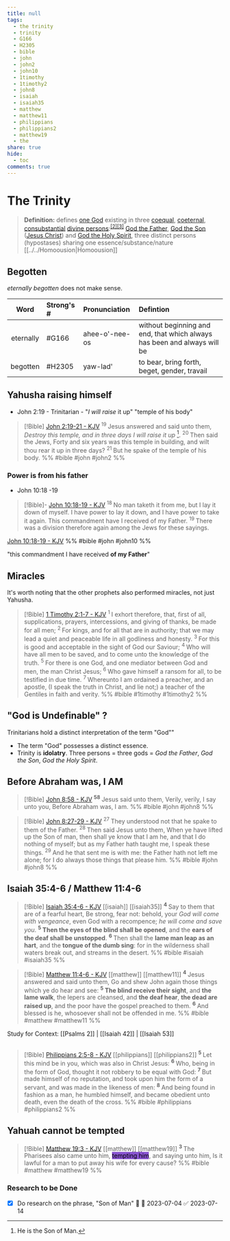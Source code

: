 ```yaml
---
title: null
tags:
  - the trinity
  - trinity
  - G166
  - H2305
  - bible
  - john
  - john2
  - john10
  - 1timothy
  - 1timothy2
  - john8
  - isaiah
  - isaiah35
  - matthew
  - matthew11
  - philippians
  - philippians2
  - matthew19
  - the
share: true
hide:
  - toc
comments: true
---
```


# The Trinity



> **Definition:** defines [one God](https://en.wikipedia.org/wiki/Monotheism "Monotheism") existing in three [coequal](https://en.wiktionary.org/wiki/coequal "wikt:coequal"), [coeternal](https://en.wiktionary.org/wiki/coeternal "wikt:coeternal"), [consubstantial](https://en.wikipedia.org/wiki/Consubstantiality "Consubstantiality") [divine persons](https://en.wikipedia.org/wiki/Prosopon "Prosopon"):<sup id="cite_ref-FOOTNOTEDaley2009323–350_2-0" class="reference"><a href="https://en.wikipedia.org/wiki/Trinity#cite_note-FOOTNOTEDaley2009323–350-2">[2]</a></sup><sup id="cite_ref-FOOTNOTERamelli2012_3-0" class="reference"><a href="https://en.wikipedia.org/wiki/Trinity#cite_note-FOOTNOTERamelli2012-3">[3]</a></sup> [God the Father](https://en.wikipedia.org/wiki/God_the_Father_(Christianity) "God the Father (Christianity)"), [God the Son](https://en.wikipedia.org/wiki/God_the_Son "God the Son") ([Jesus Christ](https://en.wikipedia.org/wiki/Jesus_in_Christianity "Jesus in Christianity")) and [God the Holy Spirit](https://en.wikipedia.org/wiki/Holy_Spirit_in_Christianity "Holy Spirit in Christianity"), three distinct persons (hypostases) sharing one essence/substance/nature [[../../Homoousion|Homoousion]]

## Begotten 

*eternally begotten* does not make sense.

| Word      | Strong's # | Pronunciation  | Defintion                                                                |
|:---------:|:-----------------|:---------------|:-------------------------------------------------------------------------|
| eternally | #G166      | ahee-o'-nee-os | without beginning and end, that which always has been and always will be |
| begotten  | #H2305     | yaw-lad'       | to bear, bring forth, beget, gender, travail                             |  




## Yahusha raising himself

- John 2:19 - Trinitarian - "*I will raise* it up" "temple of his body"

> [!Bible] [John 2:19-21 - KJV](https://bible-api.com/john+2:19-21?translation=kjv) 
>  <sup> 19 </sup>Jesus answered and said unto them, *Destroy this temple, and in three days I will raise it up* [^1]. <sup> 20 </sup>Then said the Jews, Forty and six years was this temple in building, and wilt thou rear it up in three days? <sup> 21 </sup>But he spake of the temple of his body.
> %% #bible #john #john2 %%

[^1]: He is the Son of Man.

### Power is from his father

- John 10:18 -19

> [!Bible]- [John 10:18-19 - KJV](https://bible-api.com/john+10:18-19?translation=kjv)
>  <sup> 18 </sup>No man taketh it from me, but I lay it down of myself. I have power to lay it down, and I have power to take it again. This commandment have I received of my Father. <sup> 19 </sup>There was a division therefore again among the Jews for these sayings.
> 
  [John 10:18-19 - KJV](https://bible-api.com/john+10:18-19?translation=kjv) %% #bible #john #john10 %%

"this commandment I have received **of my Father**"


## Miracles

It's worth noting that the other prophets also performed miracles, not just Yahusha.

> [!Bible] [1 Timothy 2:1-7 - KJV](https://bible-api.com/1timothy+2:1-7?translation=kjv) 
<sup> 1 </sup>I exhort therefore, that, first of all, supplications, prayers, intercessions, and giving of thanks, be made for all men; <sup> 2 </sup>For kings, and for all that are in authority; that we may lead a quiet and peaceable life in all godliness and honesty. <sup> 3 </sup>For this is good and acceptable in the sight of God our Saviour; <sup> 4 </sup>Who will have all men to be saved, and to come unto the knowledge of the truth. <sup> 5 </sup>For there is one God, and one mediator between God and men, the man Christ Jesus; <sup> 6 </sup>Who gave himself a ransom for all, to be testified in due time. <sup> 7 </sup>Whereunto I am ordained a preacher, and an apostle, (I speak the truth in Christ, and lie not;) a teacher of the Gentiles in faith and verity.
>  %% #bible #1timothy #1timothy2 %%

## "God is Undefinable" ?

Trinitarians hold a distinct interpretation of the term "God""

- The term "God" possesses a distinct essence.
-  Trinity is **idolatry**. Three persons = three gods = *God the Father*, *God the Son*, *God the Holy Spirit*.


## Before Abraham was, I AM

> [!Bible] [John 8:58 - KJV](https://bible-api.com/john+8:58?translation=kjv)
>  <sup> **58** </sup>Jesus said unto them, Verily, verily, I say unto you, Before Abraham was, I am.
 %% #bible #john #john8 %%

> [!Bible] [John 8:27-29 - KJV](https://bible-api.com/john+8:27-29?translation=kjv) 
>  <sup> 27 </sup>They understood not that he spake to them of the Father. <sup> 28 </sup>Then said Jesus unto them, When ye have lifted up the Son of man, then shall ye know that I am he, and that I do nothing of myself; but as my Father hath taught me, I speak these things. <sup> 29 </sup>And he that sent me is with me: the Father hath not left me alone; for I do always those things that please him.
> %% #bible #john #john8 %%


## Isaiah 35:4-6 / Matthew 11:4-6

> [!Bible] [Isaiah 35:4-6 - KJV](https://bible-api.com/isa+35:4-6?translation=kjv) [[isaiah]] [[isaiah35]]
>  <sup> **4** </sup>Say to them that are of a fearful heart, Be strong, fear not: behold, your *God will come with vengeance*, even God with a recompence; *he will come and save you*. <sup> **5** </sup>**Then the eyes of the blind shall be opened**, and the **ears of the deaf shall be unstopped**. <sup> **6** </sup>Then shall the **lame man leap as an hart**, and the **tongue of the dumb sing**: for in the wilderness shall waters break out, and streams in the desert.
 %% #bible #isaiah #isaiah35 %%


> [!Bible] [Matthew 11:4-6 - KJV](https://bible-api.com/matt+11:4-6?translation=kjv) [[matthew]] [[matthew11]]
>  <sup> **4** </sup>Jesus answered and said unto them, Go and shew John again those things which ye do hear and see: <sup> **5** </sup>**The blind receive their sight**, and **the lame walk**, the lepers are cleansed, and **the deaf hear**, **the dead are raised up**, and the poor have the gospel preached to them. <sup> **6** </sup>And blessed is he, whosoever shall not be offended in me.
 %% #bible #matthew #matthew11 %%


Study for Context: [[Psalms 2]] | [[Isaiah 42]] | [[Isaiah 53]]
## 

> [!Bible] [Philippians 2:5-8 - KJV](https://bible-api.com/php+2:5-8?translation=kjv) [[philippians]] [[philippians2]]
>  <sup> **5** </sup>Let this mind be in you, which was also in Christ Jesus: <sup> **6** </sup>Who, being in the form of God, thought it not robbery to be equal with God: <sup> **7** </sup>But made himself of no reputation, and took upon him the form of a servant, and was made in the likeness of men: <sup> **8** </sup>And being found in fashion as a man, he humbled himself, and became obedient unto death, even the death of the cross.
 %% #bible #philippians #philippians2 %%

## Yahuah cannot be tempted

> [!Bible] [Matthew 19:3 - KJV](https://bible-api.com/matt+19:3?translation=kjv) [[matthew]] [[matthew19]]
>  <sup> **3** </sup>The Pharisees also came unto him, <mark style='background:#8854d0'>tempting him</mark>, and saying unto him, Is it lawful for a man to put away his wife for every cause?
 %% #bible #matthew #matthew19 %%
 
### Research to be Done
- [x] Do research on the phrase, "Son of Man" 📅 🛫 2023-07-04 ✅ 2023-07-14
